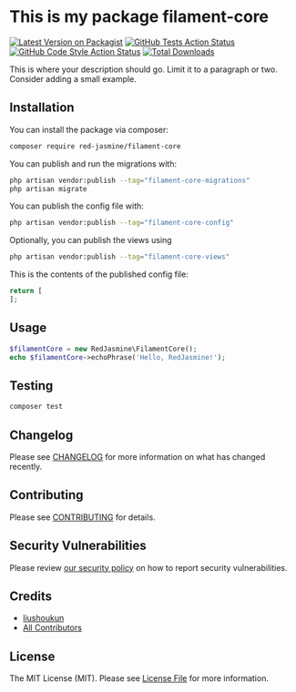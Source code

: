 # This is my package filament-core

[![Latest Version on Packagist](https://img.shields.io/packagist/v/red-jasmine/filament-core.svg?style=flat-square)](https://packagist.org/packages/red-jasmine/filament-core)
[![GitHub Tests Action Status](https://img.shields.io/github/actions/workflow/status/red-jasmine/filament-core/run-tests.yml?branch=main&label=tests&style=flat-square)](https://github.com/red-jasmine/filament-core/actions?query=workflow%3Arun-tests+branch%3Amain)
[![GitHub Code Style Action Status](https://img.shields.io/github/actions/workflow/status/red-jasmine/filament-core/fix-php-code-styling.yml?branch=main&label=code%20style&style=flat-square)](https://github.com/red-jasmine/filament-core/actions?query=workflow%3A"Fix+PHP+code+styling"+branch%3Amain)
[![Total Downloads](https://img.shields.io/packagist/dt/red-jasmine/filament-core.svg?style=flat-square)](https://packagist.org/packages/red-jasmine/filament-core)



This is where your description should go. Limit it to a paragraph or two. Consider adding a small example.

## Installation

You can install the package via composer:

```bash
composer require red-jasmine/filament-core
```

You can publish and run the migrations with:

```bash
php artisan vendor:publish --tag="filament-core-migrations"
php artisan migrate
```

You can publish the config file with:

```bash
php artisan vendor:publish --tag="filament-core-config"
```

Optionally, you can publish the views using

```bash
php artisan vendor:publish --tag="filament-core-views"
```

This is the contents of the published config file:

```php
return [
];
```

## Usage

```php
$filamentCore = new RedJasmine\FilamentCore();
echo $filamentCore->echoPhrase('Hello, RedJasmine!');
```

## Testing

```bash
composer test
```

## Changelog

Please see [CHANGELOG](CHANGELOG.md) for more information on what has changed recently.

## Contributing

Please see [CONTRIBUTING](.github/CONTRIBUTING.md) for details.

## Security Vulnerabilities

Please review [our security policy](../../security/policy) on how to report security vulnerabilities.

## Credits

- [liushoukun](https://github.com/red-jasmine)
- [All Contributors](../../contributors)

## License

The MIT License (MIT). Please see [License File](LICENSE.md) for more information.
